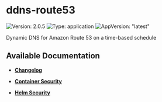# ddns-route53

![Version: 2.0.5](https://img.shields.io/badge/Version-2.0.5-informational?style=flat-square) ![Type: application](https://img.shields.io/badge/Type-application-informational?style=flat-square) ![AppVersion: "latest"](https://img.shields.io/badge/AppVersion-"latest"-informational?style=flat-square)

Dynamic DNS for Amazon Route 53‎ on a time-based schedule

## Available Documentation

- [**Changelog**](CHANGELOG)

- [**Container Security**](container-security)

- [**Helm Security**](helm-security)

